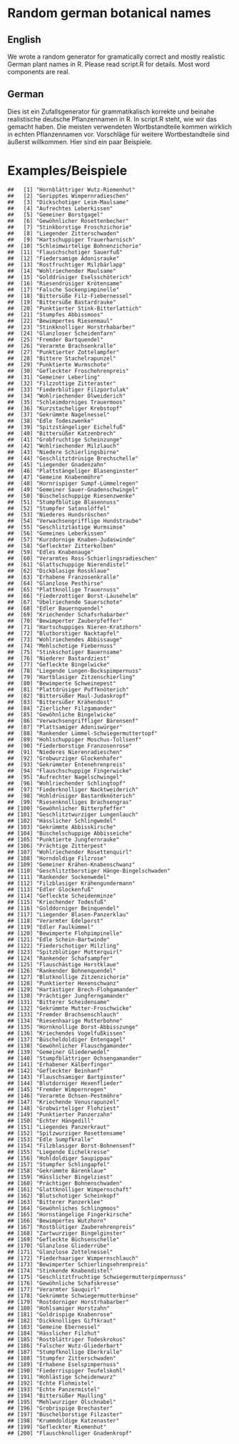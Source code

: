 Random german botanical names
================

English
-------

We wrote a random generator for gramatically correct and mostly realistic German plant names in R. Please read script.R for details. Most word components are real.

German
------

Dies ist ein Zufallsgenerator für grammatikalisch korrekte und beinahe realistische deutsche Pflanzennamen in R. In script.R steht, wie wir das gemacht haben. Die meisten verwendeten Wortbstandteile kommen wirklich in echten Pflanzennamen vor. Vorschläge für weitere Wortbestandteile sind äußerst willkommen. Hier sind ein paar Beispiele.

Examples/Beispiele
==================

    ##   [1] "Hornblättriger Wutz-Riemenhut"                
    ##   [2] "Geripptes Wimpernradieschen"                  
    ##   [3] "Dickschotiger Leim-Maulsame"                  
    ##   [4] "Aufrechtes Leberkissen"                       
    ##   [5] "Gemeiner Borstgagel"                          
    ##   [6] "Gewöhnlicher Rosettenbecher"                  
    ##   [7] "Stinkborstige Froschzichorie"                 
    ##   [8] "Liegender Zitterschwaden"                     
    ##   [9] "Hartschuppiger Trauerharnisch"                
    ##  [10] "Schleimwirtelige Bohnenzichorie"              
    ##  [11] "Flauschschotiger Sauerfuß"                    
    ##  [12] "Fiedersamige Adonisrauke"                     
    ##  [13] "Rostfruchtiger Milzbärlapp"                   
    ##  [14] "Wohlriechender Maulsame"                      
    ##  [15] "Golddrüsiger Eselsschöterich"                 
    ##  [16] "Riesendrüsiger Krötensame"                    
    ##  [17] "Falsche Sockenpimpinelle"                     
    ##  [18] "Bittersüße Filz-Fiebernessel"                 
    ##  [19] "Bittersüße Bastardrauke"                      
    ##  [20] "Punktierter Stink-Bitterlattich"              
    ##  [21] "Stumpfes Abbissmoos"                          
    ##  [22] "Bewimpertes Riesenmaul"                       
    ##  [23] "Stinkknolliger Horstrhabarber"                
    ##  [24] "Glanzloser Scheidenfarn"                      
    ##  [25] "Fremder Bartquendel"                          
    ##  [26] "Verarmte Brachsenkralle"                      
    ##  [27] "Punktierter Zottelampfer"                     
    ##  [28] "Bittere Stachelrapunzel"                      
    ##  [29] "Punktierte Wurmschote"                        
    ##  [30] "Gefleckter Froschehrenpreis"                  
    ##  [31] "Gemeiner Leberling"                           
    ##  [32] "Filzzottige Zitteraster"                      
    ##  [33] "Fiederblütiger Filzportulak"                  
    ##  [34] "Wohlriechender Ölweiderich"                   
    ##  [35] "Schleimdorniges Trauermoos"                   
    ##  [36] "Kurzstacheliger Krebstopf"                    
    ##  [37] "Gekrümmte Nagelnessel"                        
    ##  [38] "Edle Todeszwenke"                             
    ##  [39] "Spitzstängeliger Eichelfuß"                   
    ##  [40] "Bittersüßer Katzenbrech"                      
    ##  [41] "Grobfruchtige Scheinzunge"                    
    ##  [42] "Wohlriechender Milzlauch"                     
    ##  [43] "Niedere Schierlingsbirne"                     
    ##  [44] "Geschlitztdrüsige Brechschelle"               
    ##  [45] "Liegender Gnadenzahn"                         
    ##  [46] "Plattstängeliger Blasenginster"               
    ##  [47] "Gemeine Knabenmöhre"                          
    ##  [48] "Hornrispiger Sumpf-Lümmelregen"               
    ##  [49] "Gemeiner Sauer-Gnadenschwingel"               
    ##  [50] "Büschelschuppige Riesenzwenke"                
    ##  [51] "Stumpfblütige Blasennuss"                     
    ##  [52] "Stumpfer Satanslöffel"                        
    ##  [53] "Niederes Hundsröschen"                        
    ##  [54] "Verwachsengrifflige Hundstraube"              
    ##  [55] "Geschlitztästige Wurmsimse"                   
    ##  [56] "Gemeines Leberkissen"                         
    ##  [57] "Kurzdornige Knaben-Judaswinde"                
    ##  [58] "Gefleckter Zitterkolben"                      
    ##  [59] "Edles Knabenauge"                             
    ##  [60] "Verarmtes Ross-Schierlingsradieschen"         
    ##  [61] "Glattschuppige Nierendistel"                  
    ##  [62] "Dickblasige Rossklaue"                        
    ##  [63] "Erhabene Franzosenkralle"                     
    ##  [64] "Glanzlose Pesthirse"                          
    ##  [65] "Plattknollige Trauernuss"                     
    ##  [66] "Fiederzottiger Borst-Läusehelm"               
    ##  [67] "Übelriechende Sauerschote"                    
    ##  [68] "Edler Bauernquendel"                          
    ##  [69] "Kriechender Schafsrhabarber"                  
    ##  [70] "Bewimperter Zauberpfeffer"                    
    ##  [71] "Hartschuppiges Nieren-Kratzhorn"              
    ##  [72] "Blutborstiger Nacktapfel"                     
    ##  [73] "Wohlriechendes Abbissauge"                    
    ##  [74] "Mehlschotige Fiebernuss"                      
    ##  [75] "Stinkschotiger Bauernsame"                    
    ##  [76] "Niederer Bastardziest"                        
    ##  [77] "Gefleckte Bingelwicke"                        
    ##  [78] "Liegende Lungen-Bockspimpernuss"              
    ##  [79] "Hartblasiger Zitzenschierling"                
    ##  [80] "Bewimperte Schweinepest"                      
    ##  [81] "Plattdrüsiger Puffknöterich"                  
    ##  [82] "Bittersüßer Maul-Judaskropf"                  
    ##  [83] "Bittersüßer Krähendost"                       
    ##  [84] "Zierlicher Filzgamander"                      
    ##  [85] "Gewöhnliche Bingelwicke"                      
    ##  [86] "Verwachsengriffliger Bärensenf"               
    ##  [87] "Plattsamiger Adoniswürger"                    
    ##  [88] "Rankender Lümmel-Schwiegermuttertopf"         
    ##  [89] "Hohlschuppiger Moschus-Tollsenf"              
    ##  [90] "Fiederborstige Franzosenrose"                 
    ##  [91] "Niederes Nierenradieschen"                    
    ##  [92] "Grobwurziger Glockenhafer"                    
    ##  [93] "Gekrümmter Entenehrenpreis"                   
    ##  [94] "Flauschschuppige Fingerwicke"                 
    ##  [95] "Aufrechter Nagelschwingel"                    
    ##  [96] "Wohlriechender Schlingtopf"                   
    ##  [97] "Fiederknolliger Nacktweiderich"               
    ##  [98] "Hohldrüsiger Bastardknöterich"                
    ##  [99] "Riesenknolliges Brachsengras"                 
    ## [100] "Gewöhnlicher Bitterpfeffer"                   
    ## [101] "Geschlitztwurziger Lungenlauch"               
    ## [102] "Hässlicher Schlingwedel"                      
    ## [103] "Gekrümmte Abbisskirsche"                      
    ## [104] "Büschelschuppige Abbisseiche"                 
    ## [105] "Punktierte Jungfernrauke"                     
    ## [106] "Prächtige Zitterpest"                         
    ## [107] "Wohlriechender Rosettenquirl"                 
    ## [108] "Horndoldige Filzrose"                         
    ## [109] "Gemeiner Krähen-Knabenschwanz"                
    ## [110] "Geschlitztborstiger Hänge-Bingelschwaden"     
    ## [111] "Rankender Sockenwedel"                        
    ## [112] "Filzblasiger Krähengundermann"                
    ## [113] "Edler Glockenfuß"                             
    ## [114] "Gefleckte Scheidenminze"                      
    ## [115] "Kriechender Todesfuß"                         
    ## [116] "Golddorniger Beinquendel"                     
    ## [117] "Liegender Blasen-Panzerklau"                  
    ## [118] "Verarmter Edelporst"                          
    ## [119] "Edler Faulkümmel"                             
    ## [120] "Bewimperte Flohpimpinelle"                    
    ## [121] "Edle Schein-Bartwinde"                        
    ## [122] "Fiederschotiger Milzling"                     
    ## [123] "Spitzblütiger Mutterquirl"                    
    ## [124] "Rankender Schafsampfer"                       
    ## [125] "Flauschästige Horstklaue"                     
    ## [126] "Rankender Bohnenquendel"                      
    ## [127] "Blutknollige Zitzenzichorie"                  
    ## [128] "Punktierter Hexenschwanz"                     
    ## [129] "Hartästiger Brech-Flohgamander"               
    ## [130] "Prächtiger Jungferngamander"                  
    ## [131] "Bitterer Scheidensame"                        
    ## [132] "Gekrümmte Mutter-Froschwicke"                 
    ## [133] "Fremder Brachsenschlauch"                     
    ## [134] "Riesenhaarige Mutterbohne"                    
    ## [135] "Hornknollige Borst-Abbisszunge"               
    ## [136] "Kriechendes Vogelfußkissen"                   
    ## [137] "Büscheldoldiger Entengagel"                   
    ## [138] "Gewöhnlicher Flauschgamander"                 
    ## [139] "Gemeiner Gliederwedel"                        
    ## [140] "Stumpfblättriger Ochsengamander"              
    ## [141] "Erhabener Kälberfinger"                       
    ## [142] "Gefleckter Beinhanf"                          
    ## [143] "Flauschsamiger Bartginster"                   
    ## [144] "Blutdorniger Hexenflieder"                    
    ## [145] "Fremder Wimpernregen"                         
    ## [146] "Verarmte Ochsen-Pestmöhre"                    
    ## [147] "Kriechende Venusrapunzel"                     
    ## [148] "Grobwirteliger Flohziest"                     
    ## [149] "Punktierter Panzerzahn"                       
    ## [150] "Echter Hängedill"                             
    ## [151] "Liegendes Panzerkraut"                        
    ## [152] "Spitzwurziger Rosettensame"                   
    ## [153] "Edle Sumpfkralle"                             
    ## [154] "Filzblasiger Borst-Bohnensenf"                
    ## [155] "Liegende Eichelkresse"                        
    ## [156] "Hohldoldiger Saupippau"                       
    ## [157] "Stumpfer Schlingapfel"                        
    ## [158] "Gekrümmte Bärenklaue"                         
    ## [159] "Hässlicher Bingelziest"                       
    ## [160] "Prächtiger Bohnenschwaden"                    
    ## [161] "Glattknolliger Wimpernschaft"                 
    ## [162] "Blutschotiger Scheinkopf"                     
    ## [163] "Bitterer Panzerklee"                          
    ## [164] "Gewöhnliches Schlingmoos"                     
    ## [165] "Hornstängelige Fingerkirsche"                 
    ## [166] "Bewimpertes Wutzhorn"                         
    ## [167] "Rostblütiger Zauberehrenpreis"                
    ## [168] "Zartwurziger Bingelginster"                   
    ## [169] "Gefleckte Büchsenschelle"                     
    ## [170] "Glanzlose Gliederrübe"                        
    ## [171] "Glanzlose Zottelnessel"                       
    ## [172] "Fiederhaariger Wimpernschlauch"               
    ## [173] "Bewimperter Schierlingsehrenpreis"            
    ## [174] "Stinkende Knabendistel"                       
    ## [175] "Geschlitztfruchtige Schwiegermutterpimpernuss"
    ## [176] "Gewöhnliche Schafskresse"                     
    ## [177] "Verarmter Sauquirl"                           
    ## [178] "Gekrümmte Schwiegermutterbinse"               
    ## [179] "Rostdorniger Horstrhabarber"                  
    ## [180] "Hohlsamiger Horstzahn"                        
    ## [181] "Goldrispige Knabenrose"                       
    ## [182] "Dickknolliges Giftkraut"                      
    ## [183] "Gemeine Ebernessel"                           
    ## [184] "Hässlicher Filzhut"                           
    ## [185] "Rostblättriger Todeskrokus"                   
    ## [186] "Falscher Wutz-Gliederbart"                    
    ## [187] "Stumpfknollige Eberkralle"                    
    ## [188] "Stumpfer Zitterschwaden"                      
    ## [189] "Erhabene Eselspimpernuss"                     
    ## [190] "Fiederrispiger Teufelskohl"                   
    ## [191] "Hohlästige Scheidenwurz"                      
    ## [192] "Echte Flohmistel"                             
    ## [193] "Echte Panzermistel"                           
    ## [194] "Bittersüßer Maulling"                         
    ## [195] "Mehlwurziger Ölschnabel"                      
    ## [196] "Grobrispige Brechaster"                       
    ## [197] "Büschelborstige Filzaster"                    
    ## [198] "Krummdoldige Katzenaster"                     
    ## [199] "Gefleckter Riemenhut"                         
    ## [200] "Flauschknolliger Gnadenkropf"
